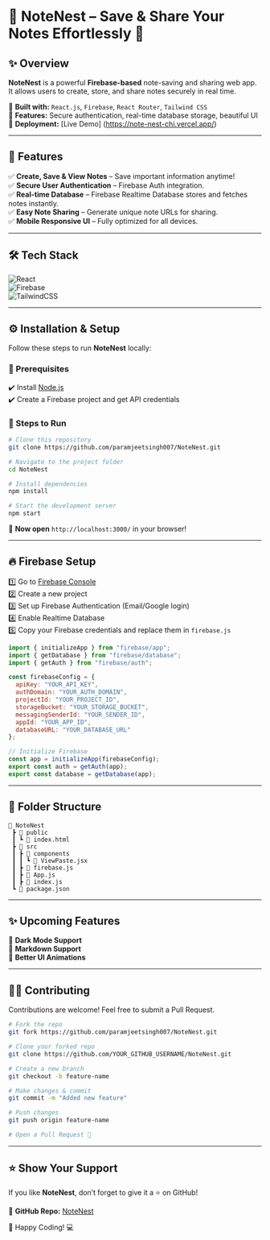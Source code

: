 

# 📜 NoteNest – Save & Share Your Notes Effortlessly 🚀  
 

## ✨ Overview  
**NoteNest** is a powerful **Firebase-based** note-saving and sharing web app. It allows users to create, store, and share notes securely in real time.  

🔹 **Built with:** `React.js`, `Firebase`, `React Router`, `Tailwind CSS`  
🔹 **Features:** Secure authentication, real-time database storage, beautiful UI  
🔹 **Deployment:** [Live Demo] (https://note-nest-chi.vercel.app/)  

---

## 🚀 Features  
✅ **Create, Save & View Notes** – Save important information anytime!  
✅ **Secure User Authentication** – Firebase Auth integration.  
✅ **Real-time Database** – Firebase Realtime Database stores and fetches notes instantly.  
✅ **Easy Note Sharing** – Generate unique note URLs for sharing.  
✅ **Mobile Responsive UI** – Fully optimized for all devices.  

---





## 🛠️ Tech Stack  
![React](https://img.shields.io/badge/React-20232A?style=for-the-badge&logo=react&logoColor=61DAFB)  
![Firebase](https://img.shields.io/badge/Firebase-FFCA28?style=for-the-badge&logo=firebase&logoColor=000)  
![TailwindCSS](https://img.shields.io/badge/TailwindCSS-38B2AC?style=for-the-badge&logo=tailwind-css&logoColor=white)  

---

## ⚙️ Installation & Setup  
Follow these steps to run **NoteNest** locally:  

### 📌 Prerequisites  
✔️ Install [Node.js](https://nodejs.org/)  
✔️ Create a Firebase project and get API credentials  

### 🔧 Steps to Run  
```bash
# Clone this repository
git clone https://github.com/paramjeetsingh007/NoteNest.git

# Navigate to the project folder
cd NoteNest

# Install dependencies
npm install

# Start the development server
npm start
```
🚀 **Now open** `http://localhost:3000/` in your browser!  

---

## 🔥 Firebase Setup  
1️⃣ Go to [Firebase Console](https://console.firebase.google.com/)  
2️⃣ Create a new project  
3️⃣ Set up Firebase Authentication (Email/Google login)  
4️⃣ Enable Realtime Database  
5️⃣ Copy your Firebase credentials and replace them in `firebase.js`  

```javascript
import { initializeApp } from "firebase/app";
import { getDatabase } from "firebase/database";
import { getAuth } from "firebase/auth";

const firebaseConfig = {
  apiKey: "YOUR_API_KEY",
  authDomain: "YOUR_AUTH_DOMAIN",
  projectId: "YOUR_PROJECT_ID",
  storageBucket: "YOUR_STORAGE_BUCKET",
  messagingSenderId: "YOUR_SENDER_ID",
  appId: "YOUR_APP_ID",
  databaseURL: "YOUR_DATABASE_URL"
};

// Initialize Firebase
const app = initializeApp(firebaseConfig);
export const auth = getAuth(app);
export const database = getDatabase(app);
```

---

## 📜 Folder Structure  
```
📂 NoteNest
 ┣ 📂 public
 ┃ ┗ 📜 index.html
 ┣ 📂 src
 ┃ ┣ 📂 components
 ┃ ┃ ┗ 📜 ViewPaste.jsx
 ┃ ┣ 📜 firebase.js
 ┃ ┣ 📜 App.js
 ┃ ┣ 📜 index.js
 ┗ 📜 package.json
```

---

## ✨ Upcoming Features  
🚀 **Dark Mode Support**  
🚀 **Markdown Support**   
🚀 **Better UI Animations**  

---

## 🧑‍💻 Contributing  
Contributions are welcome! Feel free to submit a Pull Request.  

```bash
# Fork the repo
git fork https://github.com/paramjeetsingh007/NoteNest.git

# Clone your forked repo
git clone https://github.com/YOUR_GITHUB_USERNAME/NoteNest.git

# Create a new branch
git checkout -b feature-name

# Make changes & commit
git commit -m "Added new feature"

# Push changes
git push origin feature-name

# Open a Pull Request 🎉
```

---

## ⭐ Show Your Support  
If you like **NoteNest**, don’t forget to give it a ⭐ on GitHub!  

🔗 **GitHub Repo:** [NoteNest](https://github.com/paramjeetsingh007/NoteNest)  

🚀 Happy Coding! 💻